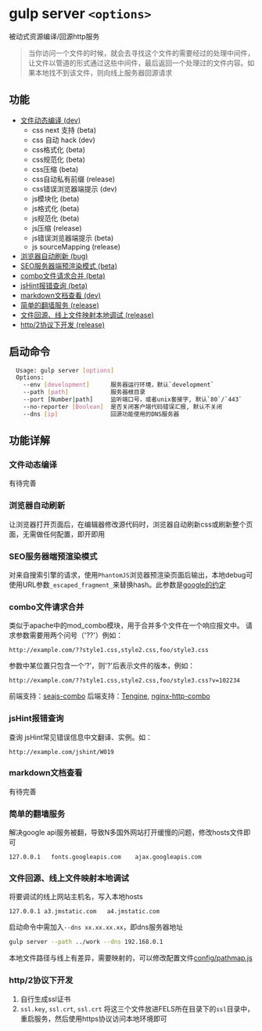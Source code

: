 gulp server `<options>`
=====

被动式资源编译/回源http服务

> 当你访问一个文件的时候，就会去寻找这个文件的需要经过的处理中间件，让文件以管道的形式通过这些中间件，最后返回一个处理过的文件内容。如果本地找不到该文件，则向线上服务器回源请求

## 功能

-   [文件动态编译 (dev)](#文件动态编译)
    - css next 支持 (beta)
    - css 自动 hack (dev)
    - css格式化 (beta)
    - css规范化 (beta)
    - css压缩 (beta)
    - css自动私有前缀 (release)
    - css错误浏览器端提示 (dev)
    - js模块化 (beta)
    - js格式化 (beta)
    - js规范化 (beta)
    - js压缩 (release)
    - js错误浏览器端提示 (beta)
    - js sourceMapping (release)
-   [浏览器自动刷新 (bug)](#浏览器自动刷新)
-   [SEO服务器端预渲染模式 (beta)](#seo服务器端预渲染模式)
-   [combo文件请求合并 (beta)](#combo文件请求合并)
-   [jsHint报错查询 (beta)](#jshint报错查询)
-   [markdown文档查看 (dev)](#markdown文档查看)
-   [简单的翻墙服务 (release)](#简单的翻墙服务)
-   [文件回源、线上文件映射本地调试 (release)](#文件回源线上文件映射本地调试)
-   [http/2协议下开发 (release)](#http2协议下开发)

## 启动命令

```bash
  Usage: gulp server [options]
  Options:
    --env [development]      服务器运行环境，默认`development`
    --path [path]            服务器根目录
    --port [Number|path]     监听端口号，或者unix套接字, 默认`80`/`443`
    --no-reporter [Boolean]  是否关闭客户端代码错误汇报, 默认不关闭
    --dns [ip]               回源功能使用的DNS服务器
```
## 功能详解

### 文件动态编译

有待完善

### 浏览器自动刷新

让浏览器打开页面后，在编辑器修改源代码时，浏览器自动刷新css或刷新整个页面，无需做任何配置，即开即用

### SEO服务器端预渲染模式

对来自搜索引擎的请求，使用`PhantomJS`浏览器预渲染页面后输出，本地debug可使用URL参数`_escaped_fragment_`来替换hash。此参数是[google的约定](https://developers.google.com/webmasters/ajax-crawling/docs/specification)

### combo文件请求合并

类似于apache中的mod_combo模块，用于合并多个文件在一个响应报文中。
请求参数需要用两个问号（'??'）例如：

```
http://example.com/??style1.css,style2.css,foo/style3.css
```

参数中某位置只包含一个‘?’，则'?'后表示文件的版本，例如：

```
http://example.com/??style1.css,style2.css,foo/style3.css?v=102234
```

前端支持：[seajs-combo](https://github.com/seajs/seajs-combo/issues/3)
后端支持：[Tengine](http://tengine.taobao.org/),  [nginx-http-combo](https://github.com/alibaba/nginx-http-combo)

### jsHint报错查询

查询 jsHint常见错误信息中文翻译、实例。如：

```
http://example.com/jshint/W019
```

### markdown文档查看

有待完善

### 简单的翻墙服务

解决google api服务被翻，导致N多国外网站打开缓慢的问题，修改hosts文件即可

```HOSTS
127.0.0.1	fonts.googleapis.com	ajax.googleapis.com
```

### 文件回源、线上文件映射本地调试

将要调试的线上网站主机名，写入本地hosts

```HOSTS
127.0.0.1 a3.jmstatic.com	a4.jmstatic.com
```

启动命令中需加入`--dns xx.xx.xx.xx`，即dns服务器地址

```bash
gulp server --path ../work --dns 192.168.0.1
```

本地文件路径与线上有差异，需要映射的，可以修改配置文件[config/pathmap.js](../config/pathmap.js)

### http/2协议下开发

1. 自行生成ssl证书
2. `ssl.key`, `ssl.crt`, `ssl.crt` 将这三个文件放进FELS所在目录下的`ssl`目录中，重启服务，然后使用https协议访问本地环境即可